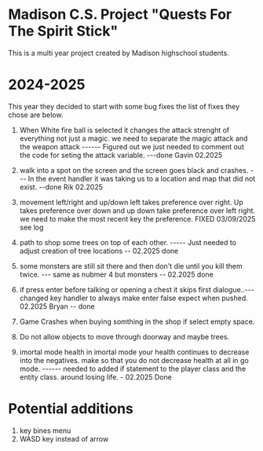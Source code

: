 # Madison C.S. Project  "Quests For The Spirit Stick"

This is a multi year project created by Madison highschool students.

# 2024-2025
This year they decided to start with some bug fixes the list of fixes they chose are below.
1. When White fire ball is selected it changes the attack strenght of everything not just a magic.   we need to separate the magic attack and the weapon attack  ------ Figured out we just needed to comment out the code for seting the attack variable. ---done Gavin 02.2025

2. walk into a spot on the screen and the screen goes black and crashes. --- In the event handler it was taking us to a location and map that did not exist. --done Rik 02.2025 

3. movement left/right and up/down left takes preference over right. Up takes preference over down and up down take preference over left right.   we need to make the most recent key the preference. FIXED 03/09/2025 see log 

4. path to shop some trees on top of each other. ----- Just needed to adjust creation of tree locations -- 02.2025 done

5. some monsters are still sit there and then don't die until you kill them twice. ---  same as nubmer 4 but monsters -- 02.2025 done

6. if press enter before talking or opening a chest it skips first dialogue..--- changed key handler to always make enter false expect when pushed.  02.2025 Bryan  -- done 

7. Game Crashes when buying somthing in the shop if select empty space.

8. Do not allow objects to move through doorway and maybe trees. 

9. imortal mode health in imortal mode your health continues to decrease into the negatives.  make so that you do not decrease health at all in go mode.  ------ needed to added if statement to the player class and the entity class. around losing life. - 02.2025 Done

# Potential additions
1. key bines menu
2. WASD key instead of arrow

